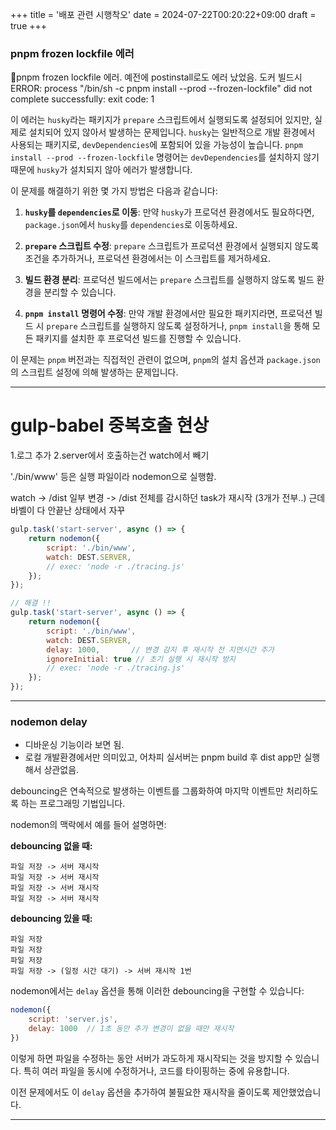 +++
title = '배포 관련 시행착오'
date = 2024-07-22T00:20:22+09:00
draft = true
+++

### pnpm frozen lockfile 에러
💎pnpm frozen lockfile 에러. 예전에 postinstall로도 에러 났었음.
도커 빌드시 ERROR: process "/bin/sh -c pnpm install --prod --frozen-lockfile" did not complete successfully: exit code: 1

이 에러는 `husky`라는 패키지가 `prepare` 스크립트에서 실행되도록 설정되어 있지만, 실제로 설치되어 있지 않아서 발생하는 문제입니다. `husky`는 일반적으로 개발 환경에서 사용되는 패키지로, `devDependencies`에 포함되어 있을 가능성이 높습니다. `pnpm install --prod --frozen-lockfile` 명령어는 `devDependencies`를 설치하지 않기 때문에 `husky`가 설치되지 않아 에러가 발생합니다.

이 문제를 해결하기 위한 몇 가지 방법은 다음과 같습니다:

1. **`husky`를 `dependencies`로 이동**: 만약 `husky`가 프로덕션 환경에서도 필요하다면, `package.json`에서 `husky`를 `dependencies`로 이동하세요.

2. **`prepare` 스크립트 수정**: `prepare` 스크립트가 프로덕션 환경에서 실행되지 않도록 조건을 추가하거나, 프로덕션 환경에서는 이 스크립트를 제거하세요.

3. **빌드 환경 분리**: 프로덕션 빌드에서는 `prepare` 스크립트를 실행하지 않도록 빌드 환경을 분리할 수 있습니다.

4. **`pnpm install` 명령어 수정**: 만약 개발 환경에서만 필요한 패키지라면, 프로덕션 빌드 시 `prepare` 스크립트를 실행하지 않도록 설정하거나, `pnpm install`을 통해 모든 패키지를 설치한 후 프로덕션 빌드를 진행할 수 있습니다.

이 문제는 `pnpm` 버전과는 직접적인 관련이 없으며, `pnpm`의 설치 옵션과 `package.json`의 스크립트 설정에 의해 발생하는 문제입니다.

---

# gulp-babel 중복호출 현상

1.로그 추가
2.server에서 호출하는건 watch에서 빼기

'./bin/www' 등은 실행 파일이라 nodemon으로 실행함.

watch -> /dist 일부 변경 -> /dist 전체를 감시하던 task가 재시작 (3개가 전부..)
근데 바벨이 다 안끝난 상태에서 자꾸 

```js
gulp.task('start-server', async () => {
    return nodemon({
        script: './bin/www',
        watch: DEST.SERVER,
		// exec: 'node -r ./tracing.js'
    });
});

// 해결 !!
gulp.task('start-server', async () => {
    return nodemon({
        script: './bin/www',
        watch: DEST.SERVER,
		delay: 1000,       // 변경 감지 후 재시작 전 지연시간 추가
        ignoreInitial: true // 초기 실행 시 재시작 방지
		// exec: 'node -r ./tracing.js'
    });
});

```
---

### nodemon delay
- 디바운싱 기능이라 보면 됨.
- 로컬 개발환경에서만 의미있고, 어차피 실서버는 pnpm build 후 dist app만 실행해서 상관없음.

debouncing은 연속적으로 발생하는 이벤트를 그룹화하여 마지막 이벤트만 처리하도록 하는 프로그래밍 기법입니다.

nodemon의 맥락에서 예를 들어 설명하면:

**debouncing 없을 때:**
```
파일 저장 -> 서버 재시작
파일 저장 -> 서버 재시작
파일 저장 -> 서버 재시작
파일 저장 -> 서버 재시작
```

**debouncing 있을 때:**
```
파일 저장
파일 저장
파일 저장
파일 저장 -> (일정 시간 대기) -> 서버 재시작 1번
```

nodemon에서는 `delay` 옵션을 통해 이러한 debouncing을 구현할 수 있습니다:

```javascript
nodemon({
    script: 'server.js',
    delay: 1000  // 1초 동안 추가 변경이 없을 때만 재시작
})
```

이렇게 하면 파일을 수정하는 동안 서버가 과도하게 재시작되는 것을 방지할 수 있습니다. 특히 여러 파일을 동시에 수정하거나, 코드를 타이핑하는 중에 유용합니다.

이전 문제에서도 이 `delay` 옵션을 추가하여 불필요한 재시작을 줄이도록 제안했었습니다.


---
